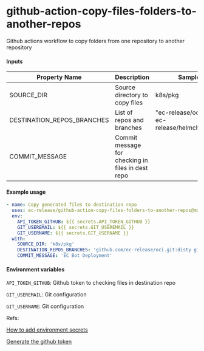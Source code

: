 # github-action-copy-files-folders-to-another-repos
Github actions workflow to copy folders from one repository to another repository

#### Inputs 

Property Name | Description | Sample data |
------------- | ----------- | ------------|
SOURCE_DIR | Source directory to copy files | k8s/pkg |
DESTINATION_REPOS_BRANCHES | List of repos and branches| "ec-release/oci.git:disty ec-release/helmcharts.git:disty" |
COMMIT_MESSAGE | Commit message for checking in files in dest repo | |

#### Example usage

```yaml
- name: Copy generated files to destination repo
  uses: ec-release/github-action-copy-files-folders-to-another-repos@main
  env:
    API_TOKEN_GITHUB: ${{ secrets.API_TOKEN_GITHUB }}
    GIT_USEREMAIL: ${{ secrets.GIT_USEREMAIL }}
    GIT_USERNAME: ${{ secrets.GIT_USERNAME }}
  with:
    SOURCE_DIR: 'k8s/pkg'
    DESTINATION_REPOS_BRANCHES: 'github.com/ec-release/oci.git:disty github.com/ec-release/helmcharts.git:disty'
    COMMIT_MESSAGE: 'EC Bot Deployment'
```

#### Environment variables

`API_TOKEN_GITHUB`: Github token to checking files in destination repo

`GIT_USEREMAIL`: Git configuration

`GIT_USERNAME`: Git configuration

Refs:

[How to add environment secrets](https://docs.github.com/en/actions/reference/environments)

[Generate the github token](https://docs.github.com/en/github/authenticating-to-github/keeping-your-account-and-data-secure/creating-a-personal-access-token)
